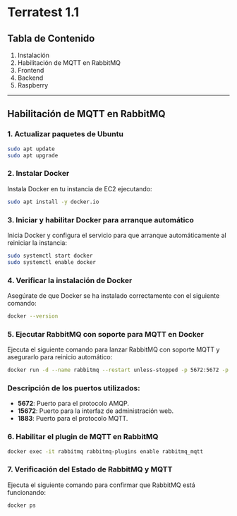 # Terratest 1.1

## Tabla de Contenido

1. Instalación
2. Habilitación de MQTT en RabbitMQ
3. Frontend
4. Backend
5. Raspberry

---

## Habilitación de MQTT en RabbitMQ

### 1. Actualizar paquetes de Ubuntu

```bash
sudo apt update
sudo apt upgrade
````

### 2. Instalar Docker

Instala Docker en tu instancia de EC2 ejecutando:

```bash
sudo apt install -y docker.io
```

### 3. Iniciar y habilitar Docker para arranque automático

Inicia Docker y configura el servicio para que arranque automáticamente al reiniciar la instancia:

```bash
sudo systemctl start docker
sudo systemctl enable docker
```

### 4. Verificar la instalación de Docker

Asegúrate de que Docker se ha instalado correctamente con el siguiente comando:

```bash
docker --version
```

### 5. Ejecutar RabbitMQ con soporte para MQTT en Docker

Ejecuta el siguiente comando para lanzar RabbitMQ con soporte MQTT y asegurarlo para reinicio automático:

```bash
docker run -d --name rabbitmq --restart unless-stopped -p 5672:5672 -p 15672:15672 -p 1883:1883 rabbitmq:4.0-management
```

### Descripción de los puertos utilizados:

- **5672**: Puerto para el protocolo AMQP.
- **15672**: Puerto para la interfaz de administración web.
- **1883**: Puerto para el protocolo MQTT.

### 6. Habilitar el plugin de MQTT en RabbitMQ

```bash
docker exec -it rabbitmq rabbitmq-plugins enable rabbitmq_mqtt
```

### 7. Verificación del Estado de RabbitMQ y MQTT

Ejecuta el siguiente comando para confirmar que RabbitMQ está funcionando:

```bash
docker ps
```
